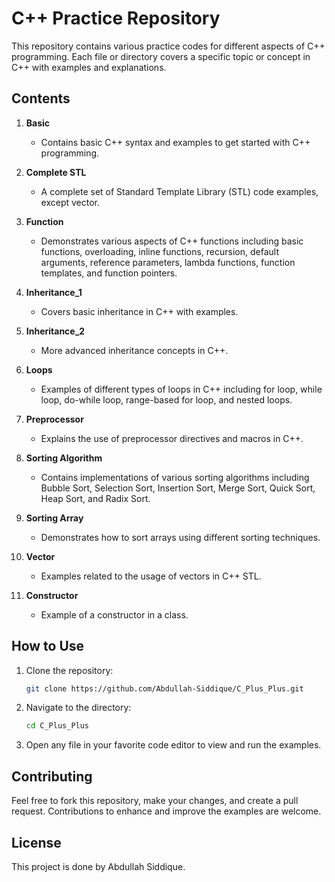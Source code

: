 # C++ Practice Repository

This repository contains various practice codes for different aspects of C++ programming. Each file or directory covers a specific topic or concept in C++ with examples and explanations.

## Contents

1. **Basic**
   - Contains basic C++ syntax and examples to get started with C++ programming.

2. **Complete STL**
   - A complete set of Standard Template Library (STL) code examples, except vector.

3. **Function**
   - Demonstrates various aspects of C++ functions including basic functions, overloading, inline functions, recursion, default arguments, reference parameters, lambda functions, function templates, and function pointers.

4. **Inheritance_1**
   - Covers basic inheritance in C++ with examples.

5. **Inheritance_2**
   - More advanced inheritance concepts in C++.

6. **Loops**
   - Examples of different types of loops in C++ including for loop, while loop, do-while loop, range-based for loop, and nested loops.

7. **Preprocessor**
   - Explains the use of preprocessor directives and macros in C++.

8. **Sorting Algorithm**
   - Contains implementations of various sorting algorithms including Bubble Sort, Selection Sort, Insertion Sort, Merge Sort, Quick Sort, Heap Sort, and Radix Sort.

9. **Sorting Array**
   - Demonstrates how to sort arrays using different sorting techniques.

10. **Vector**
    - Examples related to the usage of vectors in C++ STL.
      
11. **Constructor**
    - Example of a constructor in a class.

## How to Use

1. Clone the repository:
    ```sh
    git clone https://github.com/Abdullah-Siddique/C_Plus_Plus.git
    ```

2. Navigate to the directory:
    ```sh
    cd C_Plus_Plus
    ```

3. Open any file in your favorite code editor to view and run the examples.

## Contributing

Feel free to fork this repository, make your changes, and create a pull request. Contributions to enhance and improve the examples are welcome.

## License

This project is done by Abdullah Siddique.

